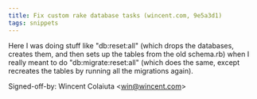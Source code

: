 ```yaml
---
title: Fix custom rake database tasks (wincent.com, 9e5a3d1)
tags: snippets
---
```


Here I was doing stuff like "db:reset:all" (which drops the databases, creates them, and then sets up the tables from the old schema.rb) when I really meant to do "db:migrate:reset:all" (which does the same, except recreates the tables by running all the migrations again).

Signed-off-by: Wincent Colaiuta &lt;win@wincent.com&gt;

